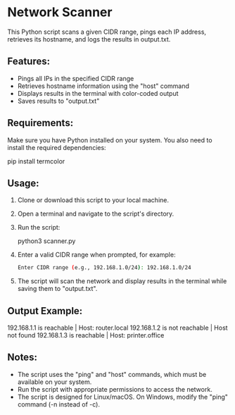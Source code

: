 Network Scanner
==============

This Python script scans a given CIDR range, pings each IP address, retrieves its hostname, 
and logs the results in output.txt.

Features:
---------
- Pings all IPs in the specified CIDR range
- Retrieves hostname information using the "host" command
- Displays results in the terminal with color-coded output
- Saves results to "output.txt"

Requirements:
-------------
Make sure you have Python installed on your system. You also need to install the required dependencies:

pip install termcolor

Usage:
------
1. Clone or download this script to your local machine.
2. Open a terminal and navigate to the script's directory.
3. Run the script:

   python3 scanner.py

4. Enter a valid CIDR range when prompted, for example:
   ```bash
   Enter CIDR range (e.g., 192.168.1.0/24): 192.168.1.0/24

6. The script will scan the network and display results in the terminal while saving them to "output.txt".

Output Example:
---------------
192.168.1.1 is reachable | Host: router.local
192.168.1.2 is not reachable | Host not found
192.168.1.3 is reachable | Host: printer.office

Notes:
------
- The script uses the "ping" and "host" commands, which must be available on your system.
- Run the script with appropriate permissions to access the network.
- The script is designed for Linux/macOS. On Windows, modify the "ping" command (-n instead of -c).
